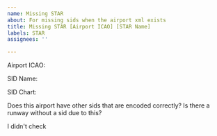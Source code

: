 ```yaml
---
name: Missing STAR
about: For missing sids when the airport xml exists
title: Missing STAR [Airport ICAO] [STAR Name]
labels: STAR
assignees: ''

---
```


<!-- READ THIS FIRST
If your airport doesn't even exist in here, this is not the template for you
-->

Airport ICAO: 

SID Name: 

<!-- 
Please retrieve the chart from here: http://www.airnav.com/airport/ 
If they dont have it, it is unlikely that I will
 -->
SID Chart: 


Does this airport have other sids that are encoded correctly? Is there a runway without a sid due to this?

I didn't check <!-- please check -->
